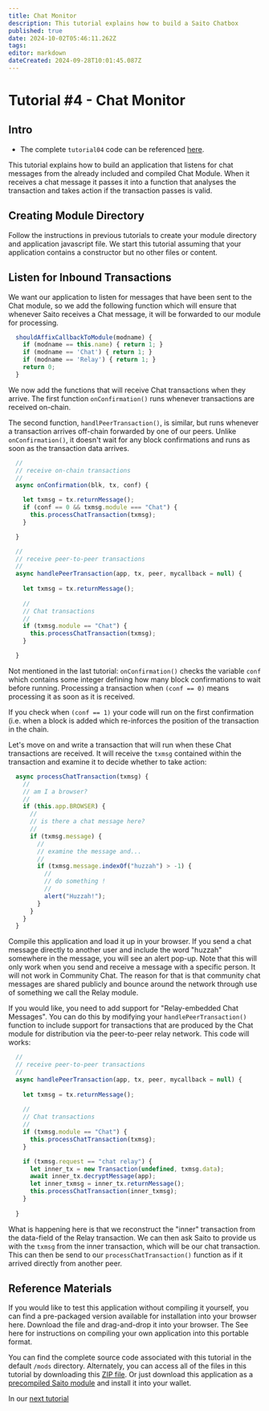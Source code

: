 ```yaml
---
title: Chat Monitor
description: This tutorial explains how to build a Saito Chatbox 
published: true
date: 2024-10-02T05:46:11.262Z
tags: 
editor: markdown
dateCreated: 2024-09-28T10:01:45.087Z
---
```


# Tutorial #4 - Chat Monitor

## Intro

- The complete `tutorial04` code can be referenced [here](https://github.com/SaitoTech/saito-lite-rust/tree/master/mods/tutorial04).

This tutorial explains how to build an application that listens for chat messages from the already included and compiled Chat Module. When it receives a chat message it passes it into a function that analyses the transaction and takes action if the transaction passes is valid.

## Creating Module Directory

Follow the instructions in previous tutorials to create your module directory and application javascript file.  We start this tutorial assuming that your application contains a constructor but no other files or content.

## Listen for Inbound Transactions

We want our application to listen for messages that have been sent to the Chat module, so we add the following function which will ensure that whenever Saito receives a Chat message, it will be forwarded to our module for processing.

```js
  shouldAffixCallbackToModule(modname) {
    if (modname == this.name) { return 1; }
    if (modname == 'Chat') { return 1; }
    if (modname == 'Relay') { return 1; }
    return 0;
  }
  ```

We now add the functions that will receive Chat transactions when they arrive. The first function `onConfirmation()` runs whenever transactions are received on-chain.

The second function, `handlPeerTransaction()`, is similar, but runs whenever a transaction arrives off-chain forwarded by one of our peers. Unlike `onConfirmation()`, it doesn't wait for any block confirmations and runs as soon as the transaction data arrives.
```js
  //
  // receive on-chain transactions
  //
  async onConfirmation(blk, tx, conf) {

    let txmsg = tx.returnMessage();
    if (conf == 0 && txmsg.module === "Chat") {
      this.processChatTransaction(txmsg);
    }  

  }

  //
  // receive peer-to-peer transactions
  //
  async handlePeerTransaction(app, tx, peer, mycallback = null) {  
  
    let txmsg = tx.returnMessage();
      
    //
    // Chat transactions
    //
    if (txmsg.module == "Chat") {
      this.processChatTransaction(txmsg);
    }

  }
 ```
 
Not mentioned in the last tutorial: `onConfirmation()` checks the variable `conf` which contains some integer defining how many block confirmations to wait before running. Processing a transaction when `(conf == 0)` means processing it as soon as it is received.

If you check when `(conf == 1)` your code will run on the first confirmation (i.e. when a block is added which re-inforces the position of the transaction in the chain. 

Let's move on and write a transaction that will run when these Chat transactions are received. It will receive the `txmsg` contained within the transaction and examine it to decide whether to take action:
 
```js
  async processChatTransaction(txmsg) {
    //
    // am I a browser?
    //
    if (this.app.BROWSER) {
      //
      // is there a chat message here?
      //
      if (txmsg.message) {
        //
        // examine the message and...
        //
        if (txmsg.message.indexOf("huzzah") > -1) {
          //
          // do something !
          //
          alert("Huzzah!");
        }
      }
    }
  }
 ```

Compile this application and load it up in your browser. If you send a chat message directly to another user and include the word "huzzah" somewhere in the message, you will see an alert pop-up. Note that this will only work when you send and receive a message with a specific person. It will not work in Community Chat. The reason for that is that community chat messages are shared publicly and bounce around the network through use of something we call the Relay module.

If you would like, you need to add support for "Relay-embedded Chat Messages". You can do this by modifying your `handlePeerTransaction()` function to include support for transactions that are produced by the Chat module for distribution via the peer-to-peer relay network. This code will works:

```js
  //
  // receive peer-to-peer transactions
  //
  async handlePeerTransaction(app, tx, peer, mycallback = null) {  
  
    let txmsg = tx.returnMessage();
      
    //
    // Chat transactions
    //
    if (txmsg.module == "Chat") {
      this.processChatTransaction(txmsg);
    }

    if (txmsg.request == "chat relay") {
      let inner_tx = new Transaction(undefined, txmsg.data);
      await inner_tx.decryptMessage(app);
      let inner_txmsg = inner_tx.returnMessage();
      this.processChatTransaction(inner_txmsg);
    } 
    
  }
 ```

What is happening here is that we reconstruct the "inner" transaction from the data-field of the Relay transaction. We can then ask Saito to provide us with the ```txmsg``` from the inner transaction, which will be our chat transaction. This can then be send to our ```processChatTransaction()``` function as if it arrived directly from another peer.


## Reference Materials

If you would like to test this application without compiling it yourself, you can find a pre-packaged version available for installation into your browser here. Download the file and drag-and-drop it into your browser. The See here for instructions on compiling your own application into this portable format.

You can find the complete source code associated with this tutorial in the default `/mods` directory.  Alternately, you can access all of the files in this tutorial by downloading this [ZIP file](/tutorial04.zip). Or just download this application as a [precompiled Saito module](/) and install it into your wallet.



In our [next tutorial](/tech/tutorial/05) 

